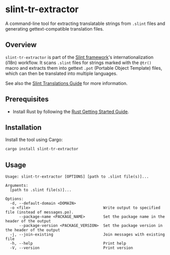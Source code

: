 <!-- Copyright © SixtyFPS GmbH <info@slint.dev> ; SPDX-License-Identifier: GPL-3.0-only OR LicenseRef-Slint-Royalty-free-2.0 OR LicenseRef-Slint-Software-3.0 -->

# slint-tr-extractor

A command-line tool for extracting translatable strings from `.slint` files and generating gettext-compatible translation files.

## Overview

`slint-tr-extractor` is part of the [Slint framework](https://slint.dev)'s internationalization (i18n) workflow.
It scans `.slint` files for strings marked with the `@tr()` macro and extracts them into gettext `.pot`
(Portable Object Template) files, which can then be translated into multiple languages.

See also the [Slint Translations Guide](https://docs.slint.dev/latest/docs/slint/guide/development/translations/) for more information.

## Prerequisites

* Install Rust by following the [Rust Getting Started Guide](https://www.rust-lang.org/learn/get-started).

## Installation

Install the tool using Cargo:

```bash
cargo install slint-tr-extractor
```

## Usage

```
Usage: slint-tr-extractor [OPTIONS] [path to .slint file(s)]...

Arguments:
  [path to .slint file(s)]...

Options:
  -d, --default-domain <DOMAIN>
  -o <file>                                Write output to specified file (instead of messages.po).
      --package-name <PACKAGE_NAME>        Set the package name in the header of the output
      --package-version <PACKAGE_VERSION>  Set the package version in the header of the output
  -j, --join-existing                      Join messages with existing file
  -h, --help                               Print help
  -V, --version                            Print version
```
